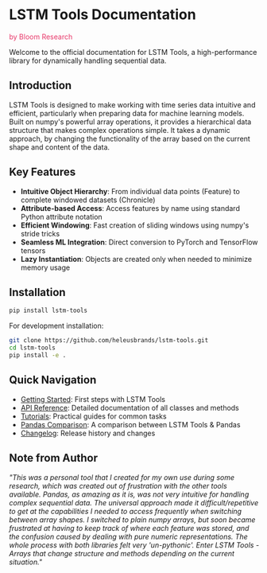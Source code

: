 # LSTM Tools Documentation
<span style="color:#E83A6B;"> by Bloom Research </span>

Welcome to the official documentation for LSTM Tools, a high-performance library for dynamically handling sequential data.

## Introduction

LSTM Tools is designed to make working with time series data intuitive and efficient, particularly when preparing data for machine learning models. Built on numpy's powerful array operations, it provides a hierarchical data structure that makes complex operations simple. It takes a dynamic approach, by changing the functionality of the array based on the current shape and content of the data.

## Key Features

- **Intuitive Object Hierarchy**: From individual data points (Feature) to complete windowed datasets (Chronicle)
- **Attribute-based Access**: Access features by name using standard Python attribute notation
- **Efficient Windowing**: Fast creation of sliding windows using numpy's stride tricks
- **Seamless ML Integration**: Direct conversion to PyTorch and TensorFlow tensors
- **Lazy Instantiation**: Objects are created only when needed to minimize memory usage

## Installation

```bash
pip install lstm-tools
```

For development installation:

```bash
git clone https://github.com/heleusbrands/lstm-tools.git
cd lstm-tools
pip install -e .
```

## Quick Navigation

- [Getting Started](tutorials/getting_started.md): First steps with LSTM Tools
- [API Reference](api/index.md): Detailed documentation of all classes and methods
- [Tutorials](tutorials/index.md): Practical guides for common tasks
- [Pandas Comparison](comparisons/pandas.md): A comparison between LSTM Tools & Pandas
- [Changelog](changelog.md): Release history and changes

## Note from Author

*"This was a personal tool that I created for my own use during some research, which was created out of frustration with the other tools available. Pandas, as amazing as it is, was not very intuitive for handling complex sequential data. The universal approach made it difficult/repetitive to get at the capabilities I needed to access frequently when switching between array shapes. I switched to plain numpy arrays, but soon became frustrated at having to keep track of where each feature was stored, and the confusion caused by dealing with pure numeric representations. The whole process with both libraries felt very 'un-pythonic'. Enter LSTM Tools - Arrays that change structure and methods depending on the current situation."* 